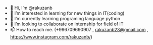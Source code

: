 - 👋 Hi, I’m @rakuzanb
- 👀 I’m interested in learning for new things in IT(coding)
- 🌱 I’m currently learning programing language python
- 💞️ I’m looking to collaborate on internship for field of IT
- 📫 How to reach me. (+996709690907 , rakuzanb23@gmail.com , https://www.instagram.com/rakuzanb/)

<!---
rakuzanb/rakuzanb is a ✨ special ✨ repository because its `README.md` (this file) appears on your GitHub profile.
You can click the Preview link to take a look at your changes.
--->
